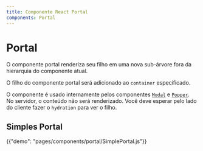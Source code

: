 ```yaml
---
title: Componente React Portal
components: Portal
---
```


# Portal

<p class="description">O componente portal renderiza seu filho em uma nova sub-árvore fora da hierarquia do componente atual.</p>

O filho do componente portal será adicionado ao `container` especificado.

O componente é usado internamente pelos componentes [`Modal`](/utils/modal/) e [`Popper`](/utils/popper/). No servidor, o conteúdo não será renderizado. Você deve esperar pelo lado do cliente fazer o `hydration` para ver o filho.

## Simples Portal

{{"demo": "pages/components/portal/SimplePortal.js"}}
